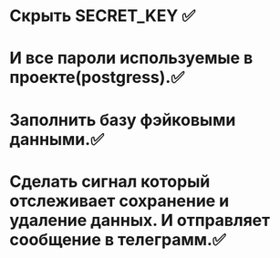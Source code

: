 # Скрыть SECRET_KEY ✅ 
# И все пароли используемые в проекте(postgress).✅ 
# Заполнить базу фэйковыми данными.✅ 
# Сделать сигнал который отслеживает сохранение и удаление данных.  И отправляет сообщение в телеграмм.✅ 